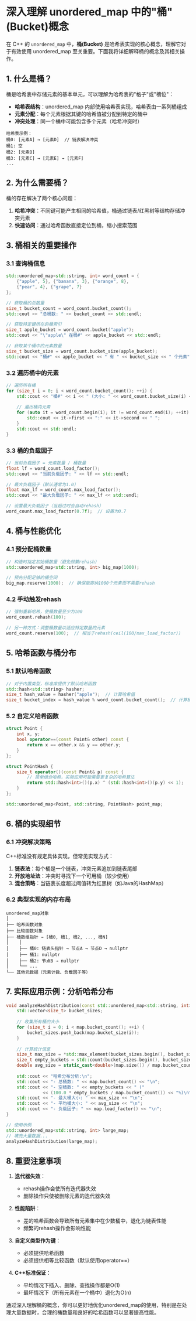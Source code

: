 # 深入理解 unordered_map 中的"桶"(Bucket)概念

在 C++ 的 `unordered_map` 中，**桶(Bucket)** 是哈希表实现的核心概念，理解它对于有效使用 unordered_map 至关重要。下面我将详细解释桶的概念及其相关操作。

## 1. 什么是桶？

桶是哈希表中存储元素的基本单元，可以理解为哈希表的"格子"或"槽位"：

- **哈希表结构**：unordered_map 内部使用哈希表实现，哈希表由一系列桶组成
- **元素分配**：每个元素根据其键的哈希值被分配到特定的桶中
- **冲突处理**：同一个桶中可能包含多个元素（哈希冲突时）

```
哈希表示例：
桶0: [元素A] → [元素D]  // 链表解决冲突
桶1: 空
桶2: [元素B]
桶3: [元素C] → [元素E] → [元素F]
...
```

## 2. 为什么需要桶？

桶的存在解决了两个核心问题：

1. **哈希冲突**：不同键可能产生相同的哈希值，桶通过链表/红黑树等结构存储冲突元素
2. **快速访问**：通过哈希函数直接定位到桶，缩小搜索范围

## 3. 桶相关的重要操作

### 3.1 查询桶信息

```cpp
std::unordered_map<std::string, int> word_count = {
    {"apple", 5}, {"banana", 3}, {"orange", 8}, 
    {"pear", 4}, {"grape", 7}
};

// 获取桶的总数量
size_t bucket_count = word_count.bucket_count();
std::cout << "总桶数: " << bucket_count << std::endl;

// 获取特定键所在的桶索引
size_t apple_bucket = word_count.bucket("apple");
std::cout << "\"apple\" 在桶#" << apple_bucket << std::endl;

// 获取某个桶中的元素数量
size_t bucket_size = word_count.bucket_size(apple_bucket);
std::cout << "桶#" << apple_bucket << " 有 " << bucket_size << " 个元素" << std::endl;
```

### 3.2 遍历桶中的元素

```cpp
// 遍历所有桶
for (size_t i = 0; i < word_count.bucket_count(); ++i) {
    std::cout << "桶#" << i << " (大小: " << word_count.bucket_size(i) << "): ";
    
    // 遍历桶内元素
    for (auto it = word_count.begin(i); it != word_count.end(i); ++it) {
        std::cout << it->first << ":" << it->second << " ";
    }
    std::cout << std::endl;
}
```

### 3.3 桶的负载因子

```cpp
// 当前负载因子 = 元素数量 / 桶数量
float lf = word_count.load_factor();
std::cout << "当前负载因子: " << lf << std::endl;

// 最大负载因子（默认通常为1.0）
float max_lf = word_count.max_load_factor();
std::cout << "最大负载因子: " << max_lf << std::endl;

// 设置最大负载因子（当超过时会自动rehash）
word_count.max_load_factor(0.7f);  // 设置为0.7
```

## 4. 桶与性能优化

### 4.1 预分配桶数量

```cpp
// 构造时指定初始桶数量（避免频繁rehash）
std::unordered_map<std::string, int> big_map(1000);

// 预先分配足够的桶空间
big_map.reserve(1000);  // 确保能容纳1000个元素而不需要rehash
```

### 4.2 手动触发rehash

```cpp
// 强制重新哈希，使桶数量至少为100
word_count.rehash(100);

// 另一种方式：调整桶数量以适应特定数量的元素
word_count.reserve(100);  // 相当于rehash(ceil(100/max_load_factor))
```

## 5. 哈希函数与桶分布

### 5.1 默认哈希函数

```cpp
// 对于内置类型，标准库提供了默认哈希函数
std::hash<std::string> hasher;
size_t hash_value = hasher("apple");  // 计算哈希值
size_t bucket_index = hash_value % word_count.bucket_count();  // 计算桶索引
```

### 5.2 自定义哈希函数

```cpp
struct Point {
    int x, y;
    bool operator==(const Point& other) const {
        return x == other.x && y == other.y;
    }
};

struct PointHash {
    size_t operator()(const Point& p) const {
        // 简单组合哈希，实际应用可能需要更复杂的哈希算法
        return std::hash<int>()(p.x) ^ (std::hash<int>()(p.y) << 1);
    }
};

std::unordered_map<Point, std::string, PointHash> point_map;
```

## 6. 桶的实现细节

### 6.1 冲突解决策略

C++标准没有规定具体实现，但常见实现方式：

1. **链表法**：每个桶是一个链表，冲突元素追加到链表尾部
2. **开放地址法**：冲突时寻找下一个可用桶（较少使用）
3. **混合策略**：当链表长度超过阈值转为红黑树（如Java的HashMap）

### 6.2 典型实现的内存布局

```
unordered_map对象
│
├── 哈希函数对象
├── 比较函数对象
├── 桶数组指针 → [桶0, 桶1, 桶2, ..., 桶N]
│    │
│    ├── 桶0: 链表头指针 → 节点A → 节点D → nullptr
│    ├── 桶1: nullptr
│    ├── 桶2: 节点B → nullptr
│    └── ...
└── 其他元数据（元素计数、负载因子等）
```

## 7. 实际应用示例：分析哈希分布

```cpp
void analyzeHashDistribution(const std::unordered_map<std::string, int>& map) {
    std::vector<size_t> bucket_sizes;
    
    // 收集所有桶的大小
    for (size_t i = 0; i < map.bucket_count(); ++i) {
        bucket_sizes.push_back(map.bucket_size(i));
    }
    
    // 计算统计信息
    size_t max_size = *std::max_element(bucket_sizes.begin(), bucket_sizes.end());
    size_t empty_buckets = std::count(bucket_sizes.begin(), bucket_sizes.end(), 0);
    double avg_size = static_cast<double>(map.size()) / map.bucket_count();
    
    std::cout << "哈希分布分析:\n";
    std::cout << "- 总桶数: " << map.bucket_count() << "\n";
    std::cout << "- 空桶数: " << empty_buckets << " (" 
              << (100.0 * empty_buckets / map.bucket_count()) << "%)\n";
    std::cout << "- 最大桶大小: " << max_size << "\n";
    std::cout << "- 平均桶大小: " << avg_size << "\n";
    std::cout << "- 负载因子: " << map.load_factor() << "\n";
}

// 使用示例
std::unordered_map<std::string, int> large_map;
// 填充大量数据...
analyzeHashDistribution(large_map);
```

## 8. 重要注意事项

1. **迭代器失效**：
   - rehash操作会使所有迭代器失效
   - 删除操作只使被删除元素的迭代器失效

2. **性能陷阱**：
   - 差的哈希函数会导致所有元素集中在少数桶中，退化为链表性能
   - 频繁的rehash操作会影响性能

3. **自定义类型作为键**：
   - 必须提供哈希函数
   - 必须提供相等比较函数（默认使用operator==）

4. **C++标准保证**：
   - 平均情况下插入、删除、查找操作都是O(1)
   - 最坏情况下（所有元素在一个桶中）退化为O(n)

通过深入理解桶的概念，你可以更好地优化unordered_map的使用，特别是在处理大量数据时，合理的桶数量和良好的哈希函数可以显著提高性能。